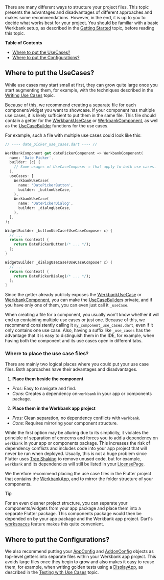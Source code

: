 There are many different ways to structure your project files.
This topic presents the advantages and disadvantages of different approaches and makes some
recommendations.
However, in the end, it is up to you to decide what works best for your project.
You should be familiar with a basic Werkbank setup, as described in the
[Getting Started](Getting%20Started-topic.html) topic,
before reading this topic.

**Table of Contents**
- [Where to put the UseCases?](#where-to-put-the-usecases)
- [Where to put the Configurations?](#where-to-put-the-configurations)

## Where to put the UseCases?

While use cases may start small at first,
they can grow quite large once you start augmenting them, for example, with the techniques described in the
[Writing Use Cases](Writing%20Use%20Cases-topic.html) topic.

Because of this, we recommend creating a separate file for each component/widget you want to showcase.
If your component has multiple use cases, it is likely sufficient to put them in the same file.
This file should contain a getter for the
[WerkbankUseCase](../werkbank/WerkbankUseCase-class.html)
or
[WerkbankComponent](../werkbank/WerkbankComponent-class.html),
as well as the
[UseCaseBuilder](../werkbank/UseCaseBuilder.html)
functions for the use cases.

For example, such a file with multiple use cases could look like this:
```dart
// ---- date_picker_use_cases.dart ---- //

WerkbankComponent get datePickerComponent => WerkbankComponent(
  name: 'Date Picker',
  builder: (c) {
    // Some usages of UseCaseComposer c that apply to both use cases.
  },
  useCases: [
    WerkbankUseCase(
      name: 'DatePickerButton',
      builder: _buttonUseCase,
    ),
    WerkbankUseCase(
      name: 'DatePickerDialog',
      builder: _dialogUseCase,
    ),
  ],
);

WidgetBuilder _buttonUseCase(UseCaseComposer c) {
  // ...
  return (context) {
    return DatePickerButton(/* ... */);
  };
}

WidgetBuilder _dialogUseCase(UseCaseComposer c) {
  // ...
  return (context) {
    return DatePickerDialog(/* ... */);
  };
}
```

Since the getter already publicly exposes the
[WerkbankUseCase](../werkbank/WerkbankUseCase-class.html)
or
[WerkbankComponent](../werkbank/WerkbankComponent-class.html),
you can make the
[UseCaseBuilder](../werkbank/UseCaseBuilder.html)s
private, and if you have only one of them, you can even just call it `_useCase`.

When creating a file for a component,
you usually won't know whether it will end up containing multiple use cases or just one.
Because of this, we recommend consistently calling it `my_component_use_cases.dart`,
even if it only contains one use case.
Also, having a suffix like `_use_cases` has the advantage that it is easy to distinguish
them in the IDE, for example, when having both the component and its use cases open in different tabs.

### Where to place the use case files?
There are mainly two logical places where you could put your use case files.
Both approaches have their advantages and disadvantages.

1. **Place them beside the component**
  - *Pros:* Easy to navigate and find.
  - *Cons:* Creates a dependency on `werkbank` in your app or components package.
2. **Place them in the Werkbank app project**
  - *Pros:* Clean separation, no dependency conflicts with `werkbank`.
  - *Cons:* Requires mirroring your component structure.

While the first option may be alluring due to its simplicity,
it violates the principle of separation of concerns and forces you to add a dependency on
`werkbank` in your app or components package.
This increases the risk of dependency conflicts and includes code into your app project that
will never be run when deployed.
Usually, this is not a huge problem since Flutter uses
[Tree Shaking](https://en.wikipedia.org/wiki/Tree_shaking)
to remove unused code, but for example,
`werkbank` and its dependencies will still be listed in your
[LicensePage](https://api.flutter.dev/flutter/material/LicensePage-class.html).

We therefore recommend placing the use case files in the Flutter project that
contains the
[WerkbankApp](../werkbank/WerkbankApp-class.html),
and to mirror the folder structure of your components.

> [!TIP]
> For an even cleaner project structure, you can separate your components/widgets from your app package and place them into a separate Flutter package.
> This components package would then be depended on by your app package and the Werkbank app project.
> Dart's [workspaces](https://dart.dev/tools/pub/workspaces) feature makes this quite convenient.

## Where to put the Configurations?

We also recommend putting your
[AppConfig](../werkbank/AppConfig-class.html)
and
[AddonConfig](../werkbank/AddonConfig-class.html)
objects as top-level getters into separate files within your Werkbank app project.
This avoids large files once they begin to grow and also makes it easy to reuse them,
for example, when writing golden tests
using a [DisplayApp](../werkbank/DisplayApp-class.html),
as described in the
[Testing with Use Cases](Testing%20with%20Use%20Cases-topic.html) topic.

